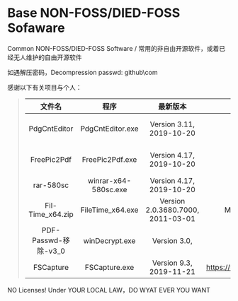 # Base NON-FOSS/DIED-FOSS Sofaware
Common NON-FOSS/DIED-FOSS  Software / 常用的非自由开源软件，或着已经无人维护的自由开源软件

如遇解压密码，Decompression passwd: github\com 

感谢以下有关项目与个人： 

   > | 文件名 | 程序 | 最新版本 | 作者 | Email | other |
   > | :---: | :---: | :---: | :---: | :---: | :---: |
   > | PdgCntEditor | PdgCntEditor.exe | Version 3.11, <br> 2019-10-20 | 马健 | stronghorse_mj@hotmail.com | https://www.cnblogs.com/stronghorse/ ，<br> http://www.comicer.com/stronghorse/ |
   > | FreePic2Pdf | FreePic2Pdf.exe | Version 4.17, <br> 2019-10-20 | 马健 | stronghorse_mj@hotmail.com | https://www.cnblogs.com/stronghorse/ ，<br> http://www.comicer.com/stronghorse/ |
   > | rar-580sc | winrar-x64-580sc.exe | Version 4.17, <br> 2019-10-20 | 
   > | Fil-Time_x64.zip | FileTime_x64.exe | Version 2.0.3680.7000, <br> 2011-03-01 | Marek Sienczak | support@imarqs.com | http://imarqs.com/programs.html?display=filetime , <br> http://sourceforge.net/projects/filetime/ |
   > | PDF-Passwd-移除-v3_0 | winDecrypt.exe | Version 3.0,  | | | 汉化：qinjg_2001@163.com |
   > | FSCapture | FSCapture.exe | Version 9.3, <br> 2019-11-21 | https://www.faststone.org/ |

  
NO Licenses! Under YOUR LOCAL LAW，DO WYAT EVER YOU WANT 
